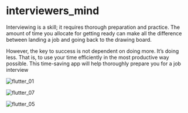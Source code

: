 # interviewers_mind

Interviewing is a skill; it requires thorough preparation and practice. The amount of time you allocate for getting ready can make all the difference between landing a job and going back to the drawing board.

However, the key to success is not dependent on doing more. It’s doing less. That is, to use your time efficiently in the most productive way possible. This time-saving app will help thoroughly prepare you for a job interview

  
![flutter_01](https://user-images.githubusercontent.com/34428244/91372559-d68bec80-e80b-11ea-8c1f-e0f49012f532.png)

 
![flutter_07](https://user-images.githubusercontent.com/34428244/91372641-0d620280-e80c-11ea-8890-e1dc015c31fd.png)

![flutter_05](https://user-images.githubusercontent.com/34428244/91372648-1226b680-e80c-11ea-8fe5-363afba2d1f0.png)



 
